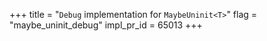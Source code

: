 +++
title = "`Debug` implementation for `MaybeUninit<T>`"
flag = "maybe_uninit_debug"
impl_pr_id = 65013
+++
